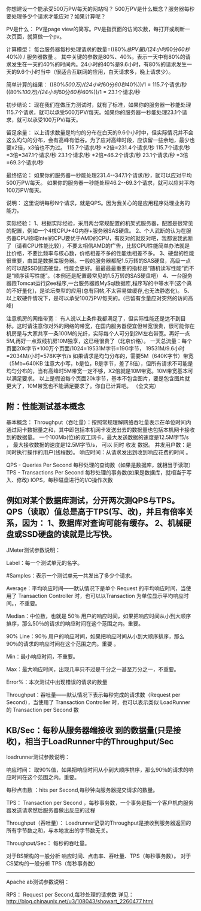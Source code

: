 你想建设一个能承受500万PV/每天的网站吗？ 500万PV是什么概念？服务器每秒要处理多少个请求才能应对？如果计算呢？

PV是什么：
PV是page view的简写。PV是指页面的访问次数，每打开或刷新一次页面，就算做一个pv。

计算模型：
每台服务器每秒处理请求的数量=((80%*总PV量)/(24小时*60分*60秒*40%)) / 服务器数量 。
其中关键的参数是80%、40%。表示一天中有80%的请求发生在一天的40%的时间内。24小时的40%是9.6小时，有80%的请求发生一天的9.6个小时当中（很适合互联网的应用，白天请求多，晚上请求少）。

简单计算的结果：
((80%*500万)/(24小时*60分*60秒*40%))/1 = 115.7个请求/秒
((80%*100万)/(24小时*60分*60秒*40%))/1 = 23.1个请求/秒

初步结论：
现在我们在做压力测试时，就有了标准，如果你的服务器一秒能处理115.7个请求，就可以承受500万PV/每天。如果你的服务器一秒能处理23.1个请求，就可以承受100万PV/每天。

留足余量：
以上请求数量是均匀的分布在白天的9.6个小时中，但实际情况并不会这么均匀的分布，会有高峰有低谷。为了应对高峰时段，应该留一些余地，最少也要x2倍，x3倍也不为过。
115.7个请求/秒 *2倍=231.4个请求/秒
115.7个请求/秒 *3倍=347.1个请求/秒
23.1个请求/秒 *2倍=46.2个请求/秒
23.1个请求/秒 *3倍=69.3个请求/秒

最终结论：
如果你的服务器一秒能处理231.4--347.1个请求/秒，就可以应对平均500万PV/每天。
如果你的服务器一秒能处理46.2--69.3个请求，就可以应对平均100万PV/每天。

说明：
这里说明每秒N个请求，就是QPS。因为我关心的是应用程序处理业务的能力。

实际经验：
1、根据实际经验，采用两台常规配置的机架式服务器，配置是很常见的配置，例如一个4核CPU+4G内存+服务器SAS硬盘。
2、个人武断的认为在服务器CPU领域Intel的CPU要优于AMD的CPU，有反对的就反对吧，我都说我武断了（请看CPU性能比较），不要太相信AMD的广告，比较CPU性能简单办法就是比价格，不要比频率与核心数，价格相差不多的性能也相差不多。
3、硬盘的性能很重要，由其是数据库服务器。一般的服务器都配1.5万转的SAS硬盘，高级一点的可以配SSD固态硬盘，性能会更好。最最最最重要的指标是“随机读写性能”而不是“顺序读写性能”。（本例还是配置最常见的1.5万转的SAS硬盘吧）
4、一台服务器跑Tomcat运行j2ee程序,一台服务器跑MySql数据库,程序写的中等水平(这个真的不好量化)，是论坛类型的应用(总有回帖,不太容易做缓存,也无法静态化)。
5、以上软硬件情况下，是可以承受100万PV/每天的。(已留有余量应对突然的访问高峰)

注意机房的网络带宽：
有人说以上条件我都满足了，但实际性能还是达不到目标。这时请注意你对外的网络的带宽，在国内服务器便宜但带宽很贵，很可能你在机房是与大家共享一条100M的光纤，实际每个人可分到2M左右带宽。再好一点5M,再好一点双线机房10M独享，这已经很贵了（北京价格）。
一天总流量：每个页面20k字节*100万个页面/1024=19531M字节=19G字节，
19531M/9.6小时=2034M/小时=578K字节/s   如果请求是均匀分布的，需要5M（640K字节）带宽（5Mb=640KB 注意大小写，b是位，B是字节，差了8倍），但所有请求不可能是均匀分布的，当有高峰时5M带宽一定不够，X2倍就是10M带宽。10M带宽基本可以满足要求。
以上是假设每个页面20k字节，基本不包含图片，要是包含图片就更大了，10M带宽也不能满足要求了。你自已计算吧。
（全文完）



附：性能测试基本概念
---------------------------------------------------------------------------------------
基本概念：
Throughput（吞吐量）：按照常规理解网络吞吐量表示在单位时间内通过网卡数据量之和，其中即包括本机网卡发送出去的数据量也包括本机网卡接收到的数据量。 一个100Mb(位)的双工网卡，最大发送数据的速度是12.5M字节/s ， 最大接收数据的速度是12.5M字节/s， 可以 同时 收发 数据。
并发用户数：是同时执行操作的用户(线程数)。
响应时间：从请求发出到收到响应花费的时间 。

QPS - Queries Per Second  每秒处理的查询数（如果是数据库，就相当于读取）
TPS - Transactions Per Second  每秒处理的事务数(如果是数据库，就相当于写入、修改)
IOPS，每秒磁盘进行的I/O操作次数

例如对某个数据库测试，分开两次测QPS与TPS。
QPS（读取）值总是高于TPS(写、改)，并且有倍率关系，因为：
1、数据库对查询可能有缓存。
2、机械硬盘或SSD硬盘的读就是比写快。
---------------------------------------------------------------------------------------
JMeter测试参数说明：

Label：每一个测试单元的名字。

#Samples：表示一个测试单元一共发出了多少个请求。

Average：平均响应时间——默认情况下是单个 Request 的平均响应时间，当使用了 Transaction Controller 时，也可以以Transaction 为单位显示平均响应时间。，不重要。

Median：中位数，也就是 50％ 用户的响应时间，如果把响应时间从小到大顺序排序，那么50％的请求的响应时间在这个范围之内。重要。

90% Line：90％ 用户的响应时间，如果把响应时间从小到大顺序排序，那么90％的请求的响应时间在这个范围之内。重要 。

Min：最小响应时间，不重要。

Max：最大响应时间，出现几率只不过是千分之一甚至万分之一，不重要。

Error%：本次测试中出现错误的请求的数量

Throughput：吞吐量——默认情况下表示每秒完成的请求数（Request per Second），当使用了 Transaction Controller 时，也可以表示类似 LoadRunner 的 Transaction per Second 数

KB/Sec：每秒从服务器端接收 到的数据量(只是接收)，相当于LoadRunner中的Throughput/Sec
---------------------------------------------------------------------------------------
loadrunner测试参数说明：

响应时间： 取90%值，如果把响应时间从小到大顺序排序，那么90％的请求的响应时间在这个范围之内。重要。

每秒点击数 ：hits per Second,每秒钟向服务器提交请求的数量。

TPS： Transaction per Second ，每秒事务数，一个事务是指一个客户机向服务器发送请求然后服务器做出反应的过程

Throughput（吞吐量）： Loadrunner记录的Throughput是接收到服务器返回的所有字节数之和，与本地发出的字节数无关。

Throughput/Sec： 每秒的吞吐量。

对于BS架构的一般分析 响应时间、点击率、吞吐量、TPS（每秒事务数）。
对于CS架构的一般分析 TPS（每秒事务数）

---------------------------------------------------------------------------------------
Apache ab测试参数说明：

RPS： Request per Second,每秒处理的请求数
详见：
http://blog.chinaunix.net/u3/108043/showart_2260477.html 